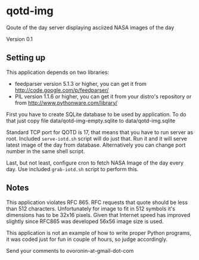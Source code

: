 qotd-img
========

Qoute of the day server displaying asciized NASA images of the day

Version 0.1

Setting up
----------
This application depends on two libraries:
 - feedparser version 5.1.3 or higher, you can get it from http://code.google.com/p/feedparser/
 - PIL version 1.1.6 or higher, you can get it from your distro's repository or from http://www.pythonware.com/library/

First you have to create SQLite database to be used by application. To do that
just copy file data/qotd-img-empty.sqlite to data/qotd-img.sqlite

Standard TCP port for QOTD is 17, that means that you have to run server as root.
Included `serve-iotd.sh` script will do just that. Run it and it will serve
latest image of the day from database.
Alternatively you can change port number in the same shell script.

Last, but not least, configure cron to fetch NASA Image of the day every day. Use included `grab-iotd.sh`
script to perform this.

Notes
-----
This application violates RFC 865. RFC requests that quote should be less than 512 characters.
Unfortunately for image to fit in 512 symbols it's dimensions has to be 32x16 pixels.
Given that Internet speed has improved slightly since RFC865 was developed 56x56 image size is used.

This application is not an example of how to write proper Python programs, it was coded just for fun in couple of
hours, so judge accordingly.

Send your comments to ovoronin-at-gmail-dot-com
